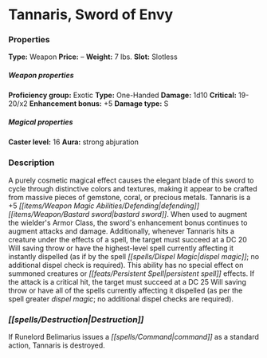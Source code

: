 ﻿---
Title: "Tannaris, Sword of Envy"
Type: "Weapon"
Price: "–"
Weight: "7 lbs."
Slot: "Slotless"
Proficiency group: "Exotic"
Weapon properties Type: "One-Handed"
Damage: "1d10"
Critical: "19-20/x2"
Enhancement bonus: "+5"
Damage type: "S"
Caster level: "16"
Aura: "strong abjuration"
Description: |
  "A purely cosmetic magical effect causes the elegant blade of this sword to cycle through distinctive colors and textures, making it appear to be crafted from massive pieces of gemstone, coral, or precious metals. _Tannaris_ is a _+5 _defending_ bastard sword_. When used to augment the wielder's Armor Class, the sword's enhancement bonus continues to augment attacks and damage. Additionally, whenever _Tannaris_ hits a creature under the effects of a spell, the target must succeed at a DC 20 Will saving throw or have the highest-level spell currently affecting it instantly dispelled (as if by the spell _dispel magic_; no additional dispel check is required). This ability has no special effect on summoned creatures or persistent spell effects. If the attack is a critical hit, the target must succeed at a DC 25 Will saving throw or have all of the spells currently affecting it dispelled (as per the spell _greater dispel magic_; no additional dispel checks are required)."
Destruction: |
  "If Runelord Belimarius issues a command as a standard action, _Tannaris_ is destroyed."
Sources: "['Artifacts and Legends', 'Pathfinder #137: The City Outside of Time']"
---

# Tannaris, Sword of Envy

### Properties

**Type:** Weapon **Price:** – **Weight:** 7 lbs. **Slot:** Slotless

##### Weapon properties

**Proficiency group:** Exotic **Type:** One-Handed **Damage:** 1d10 **Critical:** 19-20/x2 **Enhancement bonus:** +5 **Damage type:** S

##### Magical properties

**Caster level:** 16 **Aura:** strong abjuration

### Description

A purely cosmetic magical effect causes the elegant blade of this sword to cycle through distinctive colors and textures, making it appear to be crafted from massive pieces of gemstone, coral, or precious metals. Tannaris is a +5 _[[items/Weapon Magic Abilities/Defending|defending]]_ _[[items/Weapon/Bastard sword|bastard sword]]_. When used to augment the wielder's Armor Class, the sword's enhancement bonus continues to augment attacks and damage. Additionally, whenever Tannaris hits a creature under the effects of a spell, the target must succeed at a DC 20 Will saving throw or have the highest-level spell currently affecting it instantly dispelled (as if by the spell _[[spells/Dispel Magic|dispel magic]]_; no additional dispel check is required). This ability has no special effect on summoned creatures or _[[feats/Persistent Spell|persistent spell]]_ effects. If the attack is a critical hit, the target must succeed at a DC 25 Will saving throw or have all of the spells currently affecting it dispelled (as per the spell greater _dispel magic_; no additional dispel checks are required).

### _[[spells/Destruction|Destruction]]_

If Runelord Belimarius issues a _[[spells/Command|command]]_ as a standard action, Tannaris is destroyed.

